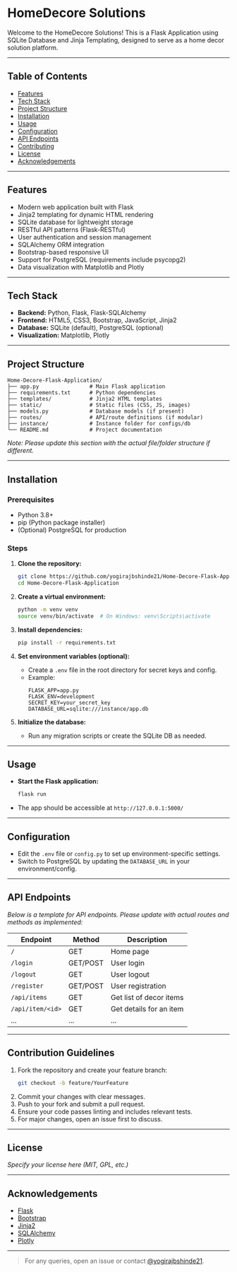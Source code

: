 # HomeDecore Solutions

Welcome to the HomeDecore Solutions! This is a Flask Application using SQLite Database and Jinja Templating, designed to serve as a home decor solution platform.

---

## Table of Contents

- [Features](#features)
- [Tech Stack](#tech-stack)
- [Project Structure](#project-structure)
- [Installation](#installation)
- [Usage](#usage)
- [Configuration](#configuration)
- [API Endpoints](#api-endpoints)
- [Contributing](#contributing)
- [License](#license)
- [Acknowledgements](#acknowledgements)

---

## Features

- Modern web application built with Flask
- Jinja2 templating for dynamic HTML rendering
- SQLite database for lightweight storage
- RESTful API patterns (Flask-RESTful)
- User authentication and session management
- SQLAlchemy ORM integration
- Bootstrap-based responsive UI
- Support for PostgreSQL (requirements include psycopg2)
- Data visualization with Matplotlib and Plotly

---

## Tech Stack

- **Backend:** Python, Flask, Flask-SQLAlchemy
- **Frontend:** HTML5, CSS3, Bootstrap, JavaScript, Jinja2
- **Database:** SQLite (default), PostgreSQL (optional)
- **Visualization:** Matplotlib, Plotly

---

## Project Structure

```
Home-Decore-Flask-Application/
├── app.py                # Main Flask application
├── requirements.txt      # Python dependencies
├── templates/            # Jinja2 HTML templates
├── static/               # Static files (CSS, JS, images)
├── models.py             # Database models (if present)
├── routes/               # API/route definitions (if modular)
├── instance/             # Instance folder for configs/db
└── README.md             # Project documentation
```
*Note: Please update this section with the actual file/folder structure if different.*

---

## Installation

### Prerequisites

- Python 3.8+
- pip (Python package installer)
- (Optional) PostgreSQL for production

### Steps

1. **Clone the repository:**
    ```bash
    git clone https://github.com/yogirajbshinde21/Home-Decore-Flask-Application.git
    cd Home-Decore-Flask-Application
    ```

2. **Create a virtual environment:**
    ```bash
    python -m venv venv
    source venv/bin/activate  # On Windows: venv\Scripts\activate
    ```

3. **Install dependencies:**
    ```bash
    pip install -r requirements.txt
    ```

4. **Set environment variables (optional):**
    - Create a `.env` file in the root directory for secret keys and config.
    - Example:
      ```
      FLASK_APP=app.py
      FLASK_ENV=development
      SECRET_KEY=your_secret_key
      DATABASE_URL=sqlite:///instance/app.db
      ```

5. **Initialize the database:**
    - Run any migration scripts or create the SQLite DB as needed.

---

## Usage

- **Start the Flask application:**
    ```bash
    flask run
    ```
- The app should be accessible at `http://127.0.0.1:5000/`

---

## Configuration

- Edit the `.env` file or `config.py` to set up environment-specific settings.
- Switch to PostgreSQL by updating the `DATABASE_URL` in your environment/config.

---

## API Endpoints

*Below is a template for API endpoints. Please update with actual routes and methods as implemented:*

| Endpoint           | Method | Description                  |
|--------------------|--------|------------------------------|
| `/`                | GET    | Home page                    |
| `/login`           | GET/POST | User login                 |
| `/logout`          | GET    | User logout                  |
| `/register`        | GET/POST | User registration          |
| `/api/items`       | GET    | Get list of decor items      |
| `/api/item/<id>`   | GET    | Get details for an item      |
| ...                | ...    | ...                          |

---

## Contribution Guidelines

1. Fork the repository and create your feature branch:
    ```bash
    git checkout -b feature/YourFeature
    ```
2. Commit your changes with clear messages.
3. Push to your fork and submit a pull request.
4. Ensure your code passes linting and includes relevant tests.
5. For major changes, open an issue first to discuss.

---

## License

*Specify your license here (MIT, GPL, etc.)*

---

## Acknowledgements

- [Flask](https://flask.palletsprojects.com/)
- [Bootstrap](https://getbootstrap.com/)
- [Jinja2](https://jinja.palletsprojects.com/)
- [SQLAlchemy](https://www.sqlalchemy.org/)
- [Plotly](https://plotly.com/python/)

---

> For any queries, open an issue or contact [@yogirajbshinde21](https://github.com/yogirajbshinde21).

